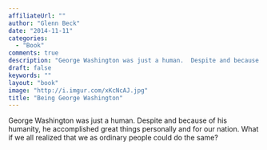 ```yaml
---
affiliateUrl: ""
author: "Glenn Beck"
date: "2014-11-11"
categories:
  - "Book"
comments: true
description: "George Washington was just a human.  Despite and because of his humanity, he accomplished great things personally and for our nation.  What if we all "
draft: false
keywords: ""
layout: "book"
image: "http://i.imgur.com/xKcNcAJ.jpg"
title: "Being George Washington"
---
```


George Washington was just a human.  Despite and because of his humanity, he accomplished great things personally and for our nation.  What if we all realized that we as ordinary people could do the same?
